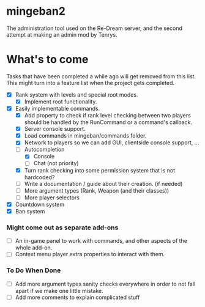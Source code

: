 # mingeban2

The administration tool used on the Re-Dream server, and the second attempt at making an admin mod by Tenrys.

# What's to come

Tasks that have been completed a while ago will get removed from this list.
This might turn into a feature list when the project gets completed. 

- [x] Rank system with levels and special root modes.
    - [x] Implement root functionality.
- [x] Easily implementable commands.
    - [x] Add property to check if rank level checking between two players should be handled by the RunCommand or a command's callback.
    - [x] Server console support.
    - [x] Load commands in mingeban/commands folder.
    - [x] Network to players so we can add GUI, clientside console support, ...
    - [ ] Autocompletion
        - [x] Console
        - [ ] Chat (not priority)
    - [x] Turn rank checking into some permission system that is not hardcoded?
    - [ ] Write a documentation / guide about their creation. (if needed)
    - [ ] More argument types (Rank, Weapon (and their classes))
    - [ ] More player selectors
- [x] Countdown system
- [x] Ban system

### Might come out as separate add-ons

- [ ] An in-game panel to work with commands, and other aspects of the whole add-on.
- [ ] Context menu player extra properties to interact with them.

### To Do When Done

- [ ] Add more argument types sanity checks everywhere in order to not fall apart if we make one little mistake.
- [ ] Add more comments to explain complicated stuff
